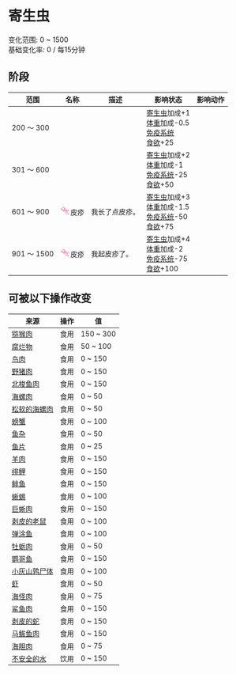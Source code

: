 # 寄生虫  
变化范围: 0 ~ 1500  
基础变化率: 0 / 每15分钟  
## 阶段  
范围  |  名称  |  描述  |  影响状态  |  影响动作  
----  |  ----  |  ----  |  ----  |  ----  
200 ～ 300  |    |    |  [寄生虫](Parasites.md)加成+1<br>[体重](Weight.md)加成-0.5<br>[免疫系统](ImmuneSystem.md)<br>[食欲](Appetite.md)+25  |    
301 ～ 600  |    |    |  [寄生虫](Parasites.md)加成+2<br>[体重](Weight.md)加成-1<br>[免疫系统](ImmuneSystem.md)-25<br>[食欲](Appetite.md)+50  |    
601 ～ 900  |  <img decoding="async" src="Sprite/Parasites.png" style="width:20px;">皮疹  |  我长了点皮疹。  |  [寄生虫](Parasites.md)加成+3<br>[体重](Weight.md)加成-1.5<br>[免疫系统](ImmuneSystem.md)-50<br>[食欲](Appetite.md)+75  |    
901 ～ 1500  |  <img decoding="async" src="Sprite/Parasites.png" style="width:20px;">皮疹  |  我起皮疹了。  |  [寄生虫](Parasites.md)加成+4<br>[体重](Weight.md)加成-2<br>[免疫系统](ImmuneSystem.md)-75<br>[食欲](Appetite.md)+100  |    
## 可被以下操作改变  
来源  |  操作  |  值  
----  |  ----  |  ----  
[猕猴肉](MacaqueMeat.md)  |  食用  |  150 ~ 300  
[腐烂物](RottenRemains.md)  |  食用  |  50 ~ 100  
[鸟肉](BirdMeat.md)  |  食用  |  0 ~ 150  
[野猪肉](BoarMeat.md)  |  食用  |  0 ~ 150  
[北梭鱼肉](BonefishMeat.md)  |  食用  |  0 ~ 150  
[海螺肉](ConchMeat.md)  |  食用  |  0 ~ 50  
[松软的海螺肉](ConchMeatSoft.md)  |  食用  |  0 ~ 50  
[螃蟹](Crab.md)  |  食用  |  0 ~ 100  
[鱼杂](FishScraps.md)  |  食用  |  0 ~ 50  
[鱼片](FishSlices.md)  |  食用  |  0 ~ 25  
[羊肉](GoatMeat.md)  |  食用  |  0 ~ 150  
[绯鲤](Goatfish.md)  |  食用  |  0 ~ 150  
[鲱鱼](Herring.md)  |  食用  |  0 ~ 150  
[蜥蜴](Lizard.md)  |  食用  |  0 ~ 100  
[巨蜥肉](MonitorMeat.md)  |  食用  |  0 ~ 150  
[剥皮的老鼠](MouseSkinned.md)  |  食用  |  0 ~ 100  
[弹涂鱼](Mudskipper.md)  |  食用  |  0 ~ 100  
[牡蛎肉](OysterMeat.md)  |  食用  |  0 ~ 50  
[鹦哥鱼](ParrotFish.md)  |  食用  |  0 ~ 150  
[小灰山鹑尸体](PartridgeChickDead.md)  |  食用  |  0 ~ 100  
[虾](Prawns.md)  |  食用  |  0 ~ 50  
[海怪肉](Seahoundmeat.md)  |  食用  |  0 ~ 75  
[鲨鱼肉](SharkMeat.md)  |  食用  |  0 ~ 150  
[剥皮的蛇](SnakeSkinned.md)  |  食用  |  0 ~ 150  
[马鲅鱼肉](ThreadfinMeat.md)  |  食用  |  0 ~ 150  
[海胆肉](UrchinMeat.md)  |  食用  |  0 ~ 75  
[不安全的水](LQ_WaterUnsafe.md)  |  饮用  |  0 ~ 150  
